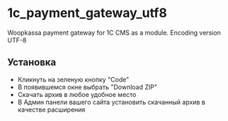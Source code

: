 # 1c_payment_gateway_utf8
Woopkassa payment gateway for 1C CMS as a module. Encoding version UTF-8
## Установка
* Кликнуть на зеленую кнопку "Code"
* В появившемся окне выбрать "Download ZIP"
* Скачать архив в любое удобное место
* В Админ панели вашего сайта установить скачанный архив в качестве расширения
